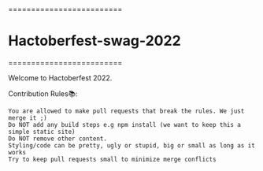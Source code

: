=========================
# Hactoberfest-swag-2022
=========================

Welcome to Hactoberfest 2022.

Contribution Rules📚:

    You are allowed to make pull requests that break the rules. We just merge it ;)
    Do NOT add any build steps e.g npm install (we want to keep this a simple static site)
    Do NOT remove other content.
    Styling/code can be pretty, ugly or stupid, big or small as long as it works
    Try to keep pull requests small to minimize merge conflicts
    
    
